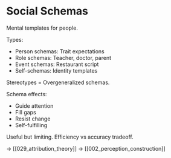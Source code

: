 # Social Schemas

Mental templates for people.

Types:
- Person schemas: Trait expectations
- Role schemas: Teacher, doctor, parent
- Event schemas: Restaurant script
- Self-schemas: Identity templates

Stereotypes = Overgeneralized schemas.

Schema effects:
- Guide attention
- Fill gaps
- Resist change
- Self-fulfilling

Useful but limiting.
Efficiency vs accuracy tradeoff.

→ [[029_attribution_theory]]
→ [[002_perception_construction]]